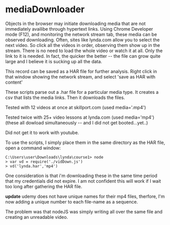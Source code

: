 # mediaDownloader
Objects in the browser may initiate downloading media that are not immediately availibe through hypertext links.
Using Chrome Developer mode (F12), and monitoring the network stream tab, these media can be observed downloading.
Often, sites like lynda.com allow you to select the next video. So click all the videos in order, observing them show up in the stream.
There is no need to load the whole video or watch it at all. Only the link to it is needed.
In fact, the quicker the better -- the file can grow quite large and I believe it is sucking up all the data.

This record can be saved as a HAR file for further analysis. Right click in that window showing the network stream, and select 'save as HAR with content'

These scripts parse out a .har file for a particular media type.
It creates a csv that lists the media links.
Then it downloads the files.

Tested with 12 videos at once at skillport.com (used media='.mp4')

Tested twice with 25+ video lessons at lynda.com (used media='mp4') (these all dowload simultaneously -- and I did not get booted...yet..)

Did not get it to work with youtube.

To use the scripts, I simply place them in the same directory as the HAR file, open a command window:
```
C:\Users\user\Downloads\lynda\course1> node
> var vd = require('./vidDown.js')
> vd('lynda.har','mp4')
```
One consideration is that i'm downloading these in the same time period that my credentials did not expire. I am not confident this will work if I wait too long after gathering the HAR file.

**update** udemy does not have unique names for their mp4 files, therfore, I'm now adding a unique number to each file-name as a sequence.

The problem was that nodeJS was simply writing all over the same file and creating an unreadable video.